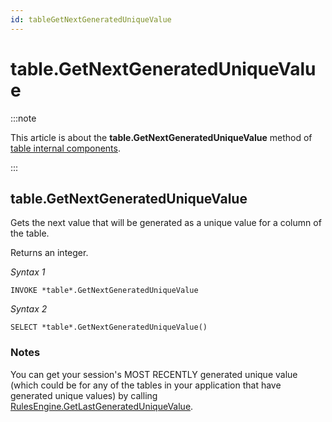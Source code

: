 ```yaml
---
id: tableGetNextGeneratedUniqueValue
---
```


# table.GetNextGeneratedUniqueValue




:::note

This article is about the **table.GetNextGeneratedUniqueValue** method of [table internal components](/Extensions/Domain_and_table_internal_components).

:::

## **table.GetNextGeneratedUniqueValue**

Gets the next value that will be generated as a unique value for a column of the table.

Returns an integer.

*Syntax 1*

```
INVOKE *table*.GetNextGeneratedUniqueValue
```

*Syntax 2*

```
SELECT *table*.GetNextGeneratedUniqueValue()
```

### Notes

You can get your session's MOST RECENTLY generated unique value (which could be for any of the tables in your application that have generated unique values) by calling [RulesEngine.GetLastGeneratedUniqueValue](/Extensions/RulesEngine_internal_component/RulesEngineGetLastGeneratedUniqueValue.md).